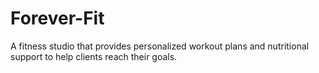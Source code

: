 # Forever-Fit
A fitness studio that provides personalized workout plans and nutritional support to help clients reach their goals.
